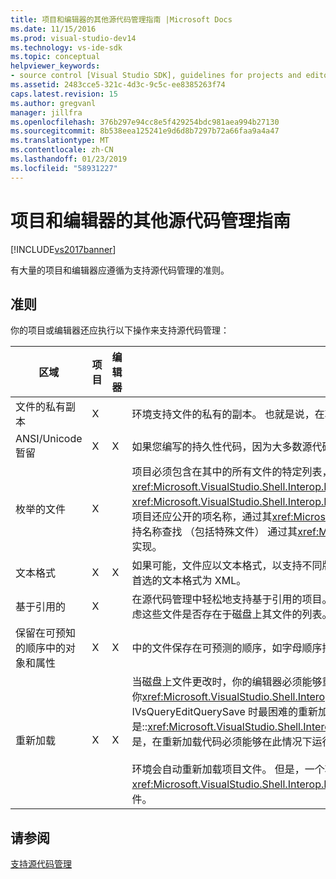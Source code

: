 ```yaml
---
title: 项目和编辑器的其他源代码管理指南 |Microsoft Docs
ms.date: 11/15/2016
ms.prod: visual-studio-dev14
ms.technology: vs-ide-sdk
ms.topic: conceptual
helpviewer_keywords:
- source control [Visual Studio SDK], guidelines for projects and editors
ms.assetid: 2483cce5-321c-4d3c-9c5c-ee8385263f74
caps.latest.revision: 15
ms.author: gregvanl
manager: jillfra
ms.openlocfilehash: 376b297e94cc8e5f429254bdc981aea994b27130
ms.sourcegitcommit: 8b538eea125241e9d6d8b7297b72a66faa9a4a47
ms.translationtype: MT
ms.contentlocale: zh-CN
ms.lasthandoff: 01/23/2019
ms.locfileid: "58931227"
---
```

# <a name="additional-source-control-guidelines-for-projects-and-editors"></a>项目和编辑器的其他源代码管理指南
[!INCLUDE[vs2017banner](../../includes/vs2017banner.md)]

有大量的项目和编辑器应遵循为支持源代码管理的准则。  
  
## <a name="guidelines"></a>准则  
 你的项目或编辑器还应执行以下操作来支持源代码管理：  
  
|区域|项目|编辑器|详细信息|  
|----------|-------------|------------|-------------|  
|文件的私有副本|X||环境支持文件的私有的副本。 也就是说，在项目中登记每个人都有他/她自己的私有副本，在该项目中的文件。|  
|ANSI/Unicode 暂留|X|X|如果您编写的持久性代码，因为大多数源代码管理程序目前不支持 Unicode 保留中的 ANSI 格式的文件。|  
|枚举的文件|X||项目必须包含在其中的所有文件的特定列表，并且必须能要枚举的文件使用的列表<xref:Microsoft.VisualStudio.Shell.Interop.IVsSccProject2>或<xref:Microsoft.VisualStudio.Shell.Interop.IVsHierarchy.GetProperty%2A>(VSH_PROPID_First_Child/Next_Sibling)。 项目还应公开的项名称，通过其<xref:Microsoft.VisualStudio.Shell.Interop.IVsProject.GetMkDocument%2A>实现和支持名称查找 （包括特殊文件） 通过其<xref:Microsoft.VisualStudio.Shell.Interop.IVsProject.IsDocumentInProject%2A>实现。|  
|文本格式|X|X|如果可能，文件应以文本格式，以支持不同版本的合并。 不是文本格式的文件不能与其他版本的文件更高版本上合并。 首选的文本格式为 XML。|  
|基于引用的|X||在源代码管理中轻松地支持基于引用的项目。 但是，基于目录的项目也受源代码管理，只要项目可以生成按需，而不考虑这些文件是否存在于磁盘上其文件的列表。 在从源代码管理打开项目，项目文件关闭之前其任何文件的第一个。|  
|保留在可预知的顺序中的对象和属性|X|X|中的文件保存在可预测的顺序，如字母顺序排列，以便合并。|  
|重新加载|X|X|当磁盘上文件更改时，你的编辑器必须能够重新加载它。 如果你参加在源代码管理中，环境将重新加载数据，通过调用你<xref:Microsoft.VisualStudio.Shell.Interop.IVsPersistDocData2.ReloadDocData%2A>实现。 签出发生在调用 IVsQueryEditQuerySave 时最困难的重新加载情况是::<xref:Microsoft.VisualStudio.Shell.Interop.IVsQueryEditQuerySave2.QueryEditFiles%2A>和正在处理的信息。 但是，在重新加载代码必须能够在此情况下运行。<br /><br /> 环境会自动重新加载项目文件。 但是，一个项目必须实现<xref:Microsoft.VisualStudio.Shell.Interop.IVsPersistHierarchyItem2>如果有嵌套层次结构以支持重新加载嵌套项目文件。|  
  
## <a name="see-also"></a>请参阅  
 [支持源代码管理](../../extensibility/internals/supporting-source-control.md)
